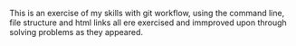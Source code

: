 This is an exercise of my skills with git workflow, using the command line, file structure and html links all ere exercised and immproved upon through solving problems as they appeared.